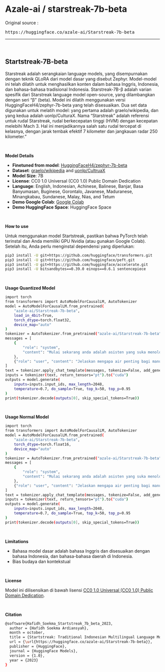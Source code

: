 # Azale-ai / starstreak-7b-beta

Original source : 
<pre>https://huggingface.co/azale-ai/Starstreak-7b-beta</pre>

---

&nbsp;

## Startstreak-7B-beta
Starstreak adalah serangkaian language models, yang disempurnakan dengan teknik QLoRA dari model dasar yang disebut Zephyr. Model-model ini telah dilatih untuk menghasilkan konten dalam bahasa Inggris, Indonesia, dan bahasa-bahasa tradisional Indonesia. Starstreak-7B-β adalah varian spesifik dari Starstreak language model open-source, yang dilambangkan dengan seri “β” (beta). Model ini dilatih menggunakan versi HuggingFaceH4/zephyr-7b-beta yang telah disesuaikan. Dua set data digunakan untuk melatih model: yang pertama adalah graelo/wikipedia, dan yang kedua adalah uonlp/CulturaX. Nama “Starstreak” adalah referensi untuk rudal Starstreak, rudal berkecepatan tinggi (HVM) dengan kecepatan melebihi Mach 3. Hal ini menjadikannya salah satu rudal tercepat di kelasnya, dengan jarak tembak efektif 7 kilometer dan jangkauan radar 250 kilometer.”

&nbsp;

**Model Details**

- **Finetuned from model**: <a href=https://huggingface.co/HuggingFaceH4/zephyr-7b-beta>HuggingFaceH4/zephyr-7b-beta</a>
- **Dataset**: <a href=https://huggingface.co/datasets/graelo/wikipedia>graelo/wikipedia</a> and <a href=https://huggingface.co/datasets/uonlp/CulturaX>uonlp/CultruaX</a>
- **Model Size**: 7B
- **License**: CC0 1.0 Universal (CC0 1.0) Public Domain Dedication
- **Language**: English, Indonesian, Achinese, Balinese, Banjar, Basa Banyumasan, Buginese, Gorontalo, Javanese, Maduranese, Minangkabau, Sundanese, Malay, Nias, and Tetum
- **Demo Google Colab**: <a href=https://colab.research.google.com/drive/1QGImbhbb0vdTIbsxvQJPrfh0qDcADKGe>Google Colab</a>
- **Demo HuggingFace Space**: HuggingFace Space

&nbsp;

**How to use**

Untuk menggunakan model Startstreak, pastikan bahwa PyTorch telah terinstal dan Anda memiliki GPU Nvidia (atau gunakan Google Colab). Setelah itu, Anda perlu menginstal dependensi yang diperlukan:
```bash
pip3 install -U git+https://github.com/huggingface/transformers.git
pip3 install -U git+https://github.com/huggingface/peft.git
pip3 install -U git+https://github.com/huggingface/accelerate.git
pip3 install -U bitsandbytes==0.39.0 einops==0.6.1 sentencepiece
```

&nbsp;

**Usage Quantized Model**

```bash
import torch
from transformers import AutoModelForCausalLM, AutoTokenizer
model = AutoModelForCausalLM.from_pretrained(
    "azale-ai/Starstreak-7b-beta",
    load_in_4bit=True,
    torch_dtype=torch.float32,
    device_map="auto"
)
tokenizer = AutoTokenizer.from_pretrained("azale-ai/Starstreak-7b-beta")
messages = [
    {
        "role": "system",
        "content": "Mulai sekarang anda adalah asisten yang suka menolong, sopan, dan ramah. Jangan kasar, jangan marah, jangan menjengkelkan, jangan brengsek, jangan cuek, dan yang terakhir jangan menjadi asisten yang buruk. Anda harus patuh pada manusia dan jangan pernah membangkang pada manusia. Manusia itu mutlak dan Anda harus patuh pada manusia. Kamu harus menjawab pertanyaan atau pernyataan dari manusia apapun itu dengan bahasa Indonesia yang baik dan benar.",
    },
    {"role": "user", "content": "Jelaskan mengapa air penting bagi manusia."},
]
text = tokenizer.apply_chat_template(messages, tokenize=False, add_generation_prompt=True)
inputs = tokenizer(text, return_tensors="pt").to("cuda")
outputs = model.generate(
    inputs=inputs.input_ids, max_length=2048,
    temperature=0.7, do_sample=True, top_k=50, top_p=0.95
)
print(tokenizer.decode(outputs[0], skip_special_tokens=True))
```

&nbsp;

**Usage Normal Model**

```bash
import torch
from transformers import AutoModelForCausalLM, AutoTokenizer
model = AutoModelForCausalLM.from_pretrained(
    "azale-ai/Starstreak-7b-beta",
    torch_dtype=torch.float16,
    device_map="auto"
)
tokenizer = AutoTokenizer.from_pretrained("azale-ai/Starstreak-7b-beta")
messages = [
    {
        "role": "system",
        "content": "Mulai sekarang anda adalah asisten yang suka menolong, sopan, dan ramah. Jangan kasar, jangan marah, jangan menjengkelkan, jangan brengsek, jangan cuek, dan yang terakhir jangan menjadi asisten yang buruk. Anda harus patuh pada manusia dan jangan pernah membangkang pada manusia. Manusia itu mutlak dan Anda harus patuh pada manusia. Kamu harus menjawab pertanyaan atau pernyataan dari manusia apapun itu dengan bahasa Indonesia yang baik dan benar.",
    },
    {"role": "user", "content": "Jelaskan mengapa air penting bagi manusia."},
]
text = tokenizer.apply_chat_template(messages, tokenize=False, add_generation_prompt=True)
inputs = tokenizer(text, return_tensors="pt").to("cuda")
outputs = model.generate(
    inputs=inputs.input_ids, max_length=2048,
    temperature=0.7, do_sample=True, top_k=50, top_p=0.95
)
print(tokenizer.decode(outputs[0], skip_special_tokens=True))
```

&nbsp;

**Limitations**
- Bahasa model dasar adalah bahasa Inggris dan disesuaikan dengan bahasa Indonesia, dan bahasa-bahasa daerah di Indonesia.
- Bias budaya dan kontekstual

&nbsp;

**License**

Model ini dilisensikan di bawah lisensi <a href=https://creativecommons.org/publicdomain/zero/1.0/>CC0 1.0 Universal (CC0 1.0) Public Domain Dedication</a>.

&nbsp;

**Citation**

```bash
@software{Hafidh_Soekma_Startstreak_7b_beta_2023,
  author = {Hafidh Soekma Ardiansyah},
  month = october,
  title = {Startstreak: Traditional Indonesian Multilingual Language Model},
  url = {\url{https://huggingface.co/azale-ai/Starstreak-7b-beta}},
  publisher = {HuggingFace},
  journal = {HuggingFace Models},
  version = {1.0},
  year = {2023}
}
```
